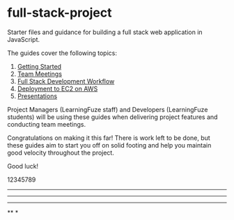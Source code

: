 # full-stack-project

Starter files and guidance for building a full stack web application in JavaScript.

The guides cover the following topics:

1. [Getting Started](guides/GETTING_STARTED.md)
1. [Team Meetings](guides/TEAM_MEETINGS.md)
1. [Full Stack Development Workflow](guides/FULL_STACK_WORKFLOW.md)
1. [Deployment to EC2 on AWS](guides/DEPLOYMENT.md)
1. [Presentations](guides/PRESENTING.md)

Project Managers (LearningFuze staff) and Developers (LearningFuze students) will be using these guides when delivering project features and conducting team meetings.

Congratulations on making it this far! There is work left to be done, but these guides aim to start you off on solid footing and help you maintain good velocity throughout the project.

Good luck!

12345789
*****
****
***
**
*
